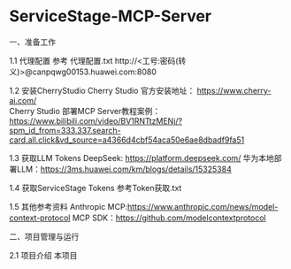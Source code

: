 # ServiceStage-MCP-Server
一、准备工作

1.1 代理配置
参考 代理配置.txt
http://<工号:密码(转义)>@canpqwg00153.huawei.com:8080

1.2 安装CherryStudio
Cherry Studio 官方安装地址： https://www.cherry-ai.com/  
Cherry Studio 部署MCP Server教程案例： https://www.bilibili.com/video/BV1RNTtzMENj/?spm_id_from=333.337.search-card.all.click&vd_source=a4366d4cbf54aca50e6ae8dbadf9fa51

1.3 获取LLM Tokens
DeepSeek: https://platform.deepseek.com/
华为本地部署LLM：https://3ms.huawei.com/km/blogs/details/15325384

1.4 获取ServiceStage Tokens
参考Token获取.txt

1.5 其他参考资料
Anthropic MCP:https://www.anthropic.com/news/model-context-protocol
MCP SDK：https://github.com/modelcontextprotocol

二、项目管理与运行

2.1 项目介绍
本项目
